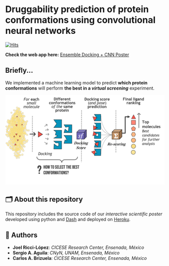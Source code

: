 # Druggability prediction of protein conformations using convolutional neural networks

[![Hits](https://hits.seeyoufarm.com/api/count/incr/badge.svg?url=https%3A%2F%2Fgithub.com%2FjRicciL%2FPoster-ProteinsCNN-webApp&count_bg=%233D9EC8&title_bg=%23555555&icon=&icon_color=%23E7E7E7&title=hits&edge_flat=false)](https://hits.seeyoufarm.com)

**Check the web app here:** [Ensemble Docking + CNN Poster](https://jrl-cnn-poster-app.herokuapp.com/) 


## Briefly...
We implemented a machine learning model to predict **which protein conformations** will perform **the best in a _virtual screening_** experiment.

![Ensemble Docking process](https://raw.githubusercontent.com/jRicciL/Poster-ProteinsCNN-webApp/main/assets/images/ensemble_docking.png)

## 🗂 About this repository

This repository includes the source code of our *interactive scientific poster* developed using python and [Dash](https://dash.plotly.com/introduction) and deployed on [Heroku](https://jrl-cnn-poster-app.herokuapp.com/).


## 👥 Authors 

- **Joel Ricci-López**: *CICESE Research Center, Ensenada, México*
- **Sergio A. Aguila**: *CNyN, UNAM, Ensenada, México*
- **Carlos A. Brizuela**: *CICESE Research Center, Ensenada, México*

